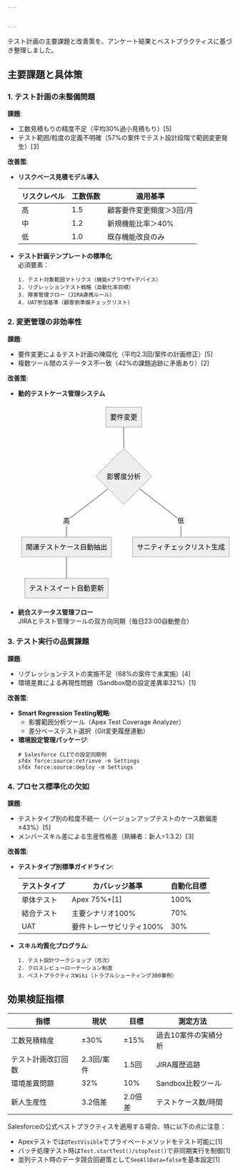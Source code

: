 ```yaml
---


---
```


<p>テスト計画の主要課題と改善策を、アンケート結果とベストプラクティスに基づき整理しました。</p>
<h2 id="主要課題と具体策">主要課題と具体策</h2>
<h3 id="テスト計画の未整備問題">1. テスト計画の未整備問題</h3>
<p><strong>課題</strong>:</p>
<ul>
<li>工数見積もりの精度不足（平均30%過小見積もり）[5]</li>
<li>テスト範囲/粒度の定義不明確（57%の案件でテスト設計段階で範囲変更発生）[3]</li>
</ul>
<p><strong>改善策</strong>:</p>
<ul>
<li>
<p><strong>リスクベース見積モデル導入</strong></p>

<table>
<thead>
<tr>
<th>リスクレベル</th>
<th>工数係数</th>
<th>適用基準</th>
</tr>
</thead>
<tbody>
<tr>
<td>高</td>
<td>1.5</td>
<td>顧客要件変更頻度＞3回/月</td>
</tr>
<tr>
<td>中</td>
<td>1.2</td>
<td>新規機能比率＞40%</td>
</tr>
<tr>
<td>低</td>
<td>1.0</td>
<td>既存機能改良のみ</td>
</tr>
</tbody>
</table></li>
<li>
<p><strong>テスト計画テンプレートの標準化</strong><br>
必須要素：</p>
<pre class=" language-markdown"><code class="prism  language-markdown"><span class="token list punctuation">1.</span> テスト対象範囲マトリクス（機能×ブラウザ×デバイス）
<span class="token list punctuation">2.</span> リグレッションテスト戦略（自動化率目標）
<span class="token list punctuation">3.</span> 障害管理フロー（JIRA連携ルール）
<span class="token list punctuation">4.</span> UAT参加基準（顧客側準備チェックリスト）
</code></pre>
</li>
</ul>
<h3 id="変更管理の非効率性">2. 変更管理の非効率性</h3>
<p><strong>課題</strong>:</p>
<ul>
<li>要件変更によるテスト計画の陳腐化（平均2.3回/案件の計画修正）[5]</li>
<li>複数ツール間のステータス不一致（42%の課題追跡に矛盾あり）[2]</li>
</ul>
<p><strong>改善策</strong>:</p>
<ul>
<li><strong>動的テストケース管理システム</strong><pre class=" language-mermaid"><svg id="mermaid-svg-LaB1tutET6Fsaipw" width="100%" xmlns="http://www.w3.org/2000/svg" xmlns:xlink="http://www.w3.org/1999/xlink" height="464.8912353515625" style="max-width: 504.25px;" viewBox="0 0 504.25 464.8912353515625"><style>#mermaid-svg-LaB1tutET6Fsaipw{font-family:"trebuchet ms",verdana,arial,sans-serif;font-size:16px;fill:#000000;}#mermaid-svg-LaB1tutET6Fsaipw .error-icon{fill:#552222;}#mermaid-svg-LaB1tutET6Fsaipw .error-text{fill:#552222;stroke:#552222;}#mermaid-svg-LaB1tutET6Fsaipw .edge-thickness-normal{stroke-width:2px;}#mermaid-svg-LaB1tutET6Fsaipw .edge-thickness-thick{stroke-width:3.5px;}#mermaid-svg-LaB1tutET6Fsaipw .edge-pattern-solid{stroke-dasharray:0;}#mermaid-svg-LaB1tutET6Fsaipw .edge-pattern-dashed{stroke-dasharray:3;}#mermaid-svg-LaB1tutET6Fsaipw .edge-pattern-dotted{stroke-dasharray:2;}#mermaid-svg-LaB1tutET6Fsaipw .marker{fill:#666;stroke:#666;}#mermaid-svg-LaB1tutET6Fsaipw .marker.cross{stroke:#666;}#mermaid-svg-LaB1tutET6Fsaipw svg{font-family:"trebuchet ms",verdana,arial,sans-serif;font-size:16px;}#mermaid-svg-LaB1tutET6Fsaipw .label{font-family:"trebuchet ms",verdana,arial,sans-serif;color:#000000;}#mermaid-svg-LaB1tutET6Fsaipw .cluster-label text{fill:#333;}#mermaid-svg-LaB1tutET6Fsaipw .cluster-label span{color:#333;}#mermaid-svg-LaB1tutET6Fsaipw .label text,#mermaid-svg-LaB1tutET6Fsaipw span{fill:#000000;color:#000000;}#mermaid-svg-LaB1tutET6Fsaipw .node rect,#mermaid-svg-LaB1tutET6Fsaipw .node circle,#mermaid-svg-LaB1tutET6Fsaipw .node ellipse,#mermaid-svg-LaB1tutET6Fsaipw .node polygon,#mermaid-svg-LaB1tutET6Fsaipw .node path{fill:#eee;stroke:#999;stroke-width:1px;}#mermaid-svg-LaB1tutET6Fsaipw .node .label{text-align:center;}#mermaid-svg-LaB1tutET6Fsaipw .node.clickable{cursor:pointer;}#mermaid-svg-LaB1tutET6Fsaipw .arrowheadPath{fill:#333333;}#mermaid-svg-LaB1tutET6Fsaipw .edgePath .path{stroke:#666;stroke-width:1.5px;}#mermaid-svg-LaB1tutET6Fsaipw .flowchart-link{stroke:#666;fill:none;}#mermaid-svg-LaB1tutET6Fsaipw .edgeLabel{background-color:white;text-align:center;}#mermaid-svg-LaB1tutET6Fsaipw .edgeLabel rect{opacity:0.5;background-color:white;fill:white;}#mermaid-svg-LaB1tutET6Fsaipw .cluster rect{fill:hsl(210,66.6666666667%,95%);stroke:#26a;stroke-width:1px;}#mermaid-svg-LaB1tutET6Fsaipw .cluster text{fill:#333;}#mermaid-svg-LaB1tutET6Fsaipw .cluster span{color:#333;}#mermaid-svg-LaB1tutET6Fsaipw div.mermaidTooltip{position:absolute;text-align:center;max-width:200px;padding:2px;font-family:"trebuchet ms",verdana,arial,sans-serif;font-size:12px;background:hsl(-160,0%,93.3333333333%);border:1px solid #26a;border-radius:2px;pointer-events:none;z-index:100;}#mermaid-svg-LaB1tutET6Fsaipw:root{--mermaid-font-family:"trebuchet ms",verdana,arial,sans-serif;}#mermaid-svg-LaB1tutET6Fsaipw flowchart{fill:apa;}</style><g><g class="output"><g class="clusters"></g><g class="edgePaths"><g class="edgePath LS-A LE-B" id="L-A-B" style="opacity: 1;"><path class="path" d="M248.1624984741211,54.712501525878906L248.1624984741211,79.7125015258789L248.6624984741211,105.21250410079958" marker-end="url(https://stackedit.io/app#arrowhead41)" style="fill:none"></path><defs><marker id="arrowhead41" viewBox="0 0 10 10" refX="9" refY="5" markerUnits="strokeWidth" markerWidth="8" markerHeight="6" orient="auto"><path d="M 0 0 L 10 5 L 0 10 z" class="arrowheadPath" style="stroke-width: 1; stroke-dasharray: 1, 0;"></path></marker></defs></g><g class="edgePath LS-B LE-C" id="L-B-C" style="opacity: 1;"><path class="path" d="M211.48193567372695,200.07318580724137L113.5999984741211,275.10999584198L113.5999984741211,313.4662456512451" marker-end="url(https://stackedit.io/app#arrowhead42)" style="fill:none"></path><defs><marker id="arrowhead42" viewBox="0 0 10 10" refX="9" refY="5" markerUnits="strokeWidth" markerWidth="8" markerHeight="6" orient="auto"><path d="M 0 0 L 10 5 L 0 10 z" class="arrowheadPath" style="stroke-width: 1; stroke-dasharray: 1, 0;"></path></marker></defs></g><g class="edgePath LS-B LE-D" id="L-B-D" style="opacity: 1;"><path class="path" d="M285.84306417473,200.07318805686782L382.7249984741211,275.10999584198L382.7249984741211,313.4662456512451" marker-end="url(https://stackedit.io/app#arrowhead43)" style="fill:none"></path><defs><marker id="arrowhead43" viewBox="0 0 10 10" refX="9" refY="5" markerUnits="strokeWidth" markerWidth="8" markerHeight="6" orient="auto"><path d="M 0 0 L 10 5 L 0 10 z" class="arrowheadPath" style="stroke-width: 1; stroke-dasharray: 1, 0;"></path></marker></defs></g><g class="edgePath LS-C LE-E" id="L-C-E" style="opacity: 1;"><path class="path" d="M113.5999984741211,360.178747177124L113.5999984741211,385.178747177124L113.5999984741211,410.178747177124" marker-end="url(https://stackedit.io/app#arrowhead44)" style="fill:none"></path><defs><marker id="arrowhead44" viewBox="0 0 10 10" refX="9" refY="5" markerUnits="strokeWidth" markerWidth="8" markerHeight="6" orient="auto"><path d="M 0 0 L 10 5 L 0 10 z" class="arrowheadPath" style="stroke-width: 1; stroke-dasharray: 1, 0;"></path></marker></defs></g></g><g class="edgeLabels"><g class="edgeLabel" transform="" style="opacity: 1;"><g transform="translate(0,0)" class="label"><rect rx="0" ry="0" width="0" height="0"></rect><foreignObject width="0" height="0"><div xmlns="http://www.w3.org/1999/xhtml" style="display: inline-block; white-space: nowrap;"><span id="L-L-A-B" class="edgeLabel L-LS-A' L-LE-B"></span></div></foreignObject></g></g><g class="edgeLabel" transform="translate(113.5999984741211,275.10999584198)" style="opacity: 1;"><g transform="translate(-8,-13.356249809265137)" class="label"><rect rx="0" ry="0" width="16" height="26.712499618530273"></rect><foreignObject width="16" height="26.712499618530273"><div xmlns="http://www.w3.org/1999/xhtml" style="display: inline-block; white-space: nowrap;"><span id="L-L-B-C" class="edgeLabel L-LS-B' L-LE-C">高</span></div></foreignObject></g></g><g class="edgeLabel" transform="translate(382.7249984741211,275.10999584198)" style="opacity: 1;"><g transform="translate(-8,-13.356249809265137)" class="label"><rect rx="0" ry="0" width="16" height="26.712499618530273"></rect><foreignObject width="16" height="26.712499618530273"><div xmlns="http://www.w3.org/1999/xhtml" style="display: inline-block; white-space: nowrap;"><span id="L-L-B-D" class="edgeLabel L-LS-B' L-LE-D">低</span></div></foreignObject></g></g><g class="edgeLabel" transform="" style="opacity: 1;"><g transform="translate(0,0)" class="label"><rect rx="0" ry="0" width="0" height="0"></rect><foreignObject width="0" height="0"><div xmlns="http://www.w3.org/1999/xhtml" style="display: inline-block; white-space: nowrap;"><span id="L-L-C-E" class="edgeLabel L-LS-C' L-LE-E"></span></div></foreignObject></g></g></g><g class="nodes"><g class="node default" id="flowchart-A-168" transform="translate(248.1624984741211,31.356250762939453)" style="opacity: 1;"><rect rx="0" ry="0" x="-42" y="-23.356249809265137" width="84" height="46.71249961853027" class="label-container"></rect><g class="label" transform="translate(0,0)"><g transform="translate(-32,-13.356249809265137)"><foreignObject width="64" height="26.712499618530273"><div xmlns="http://www.w3.org/1999/xhtml" style="display: inline-block; white-space: nowrap;">要件変更</div></foreignObject></g></g></g><g class="node default" id="flowchart-B-169" transform="translate(248.1624984741211,170.73312377929688)" style="opacity: 1;"><polygon points="66.02062482833863,0 132.04124965667725,-66.02062482833863 66.02062482833863,-132.04124965667725 0,-66.02062482833863" transform="translate(-66.02062482833863,66.02062482833863)" class="label-container"></polygon><g class="label" transform="translate(0,0)"><g transform="translate(-40,-13.356249809265137)"><foreignObject width="80" height="26.712499618530273"><div xmlns="http://www.w3.org/1999/xhtml" style="display: inline-block; white-space: nowrap;">影響度分析</div></foreignObject></g></g></g><g class="node default" id="flowchart-C-171" transform="translate(113.5999984741211,336.82249641418457)" style="opacity: 1;"><rect rx="0" ry="0" x="-105.5999984741211" y="-23.356249809265137" width="211.1999969482422" height="46.71249961853027" class="label-container"></rect><g class="label" transform="translate(0,0)"><g transform="translate(-95.5999984741211,-13.356249809265137)"><foreignObject width="191.1999969482422" height="26.712499618530273"><div xmlns="http://www.w3.org/1999/xhtml" style="display: inline-block; white-space: nowrap;">関連テストケース自動抽出</div></foreignObject></g></g></g><g class="node default" id="flowchart-D-173" transform="translate(382.7249984741211,336.82249641418457)" style="opacity: 1;"><rect rx="0" ry="0" x="-113.5250015258789" y="-23.356249809265137" width="227.0500030517578" height="46.71249961853027" class="label-container"></rect><g class="label" transform="translate(0,0)"><g transform="translate(-103.5250015258789,-13.356249809265137)"><foreignObject width="207.0500030517578" height="26.712499618530273"><div xmlns="http://www.w3.org/1999/xhtml" style="display: inline-block; white-space: nowrap;">サニティチェックリスト生成</div></foreignObject></g></g></g><g class="node default" id="flowchart-E-175" transform="translate(113.5999984741211,433.5349979400635)" style="opacity: 1;"><rect rx="0" ry="0" x="-98" y="-23.356249809265137" width="196" height="46.71249961853027" class="label-container"></rect><g class="label" transform="translate(0,0)"><g transform="translate(-88,-13.356249809265137)"><foreignObject width="176" height="26.712499618530273"><div xmlns="http://www.w3.org/1999/xhtml" style="display: inline-block; white-space: nowrap;">テストスイート自動更新</div></foreignObject></g></g></g></g></g></g></svg></pre>
</li>
<li><strong>統合ステータス管理フロー</strong><br>
JIRAとテスト管理ツールの双方向同期（毎日23:00自動整合）</li>
</ul>
<h3 id="テスト実行の品質課題">3. テスト実行の品質課題</h3>
<p><strong>課題</strong>:</p>
<ul>
<li>リグレッションテストの実施不足（68%の案件で未実施）[4]</li>
<li>環境差異による再現性問題（Sandbox間の設定差異率32%）[1]</li>
</ul>
<p><strong>改善策</strong>:</p>
<ul>
<li><strong>Smart Regression Testing戦略</strong>:
<ul>
<li>影響範囲分析ツール（Apex Test Coverage Analyzer）</li>
<li>差分ベーステスト選択（Git変更履歴連動）</li>
</ul>
</li>
<li><strong>環境設定管理パッケージ</strong>:<pre class=" language-bash"><code class="prism  language-bash"><span class="token comment"># Salesforce CLIでの設定同期例</span>
sfdx force:source:retrieve -m Settings
sfdx force:source:deploy -m Settings
</code></pre>
</li>
</ul>
<h3 id="プロセス標準化の欠如">4. プロセス標準化の欠如</h3>
<p><strong>課題</strong>:</p>
<ul>
<li>テストタイプ別の粒度不統一（バージョンアップテストのケース数偏差±43%）[5]</li>
<li>メンバースキル差による生産性格差（熟練者：新人=1:3.2）[3]</li>
</ul>
<p><strong>改善策</strong>:</p>
<ul>
<li>
<p><strong>テストタイプ別標準ガイドライン</strong>:</p>

<table>
<thead>
<tr>
<th>テストタイプ</th>
<th>カバレッジ基準</th>
<th>自動化目標</th>
</tr>
</thead>
<tbody>
<tr>
<td>単体テスト</td>
<td>Apex 75%+[1]</td>
<td>100%</td>
</tr>
<tr>
<td>結合テスト</td>
<td>主要シナリオ100%</td>
<td>70%</td>
</tr>
<tr>
<td>UAT</td>
<td>要件トレーサビリティ100%</td>
<td>30%</td>
</tr>
</tbody>
</table></li>
<li>
<p><strong>スキル均質化プログラム</strong>:</p>
<pre class=" language-markdown"><code class="prism  language-markdown"><span class="token list punctuation">1.</span> テスト設計ワークショップ（月次）
<span class="token list punctuation">2.</span> クロスレビューローテーション制度
<span class="token list punctuation">3.</span> ベストプラクティスWiki（トラブルシューティング300事例）
</code></pre>
</li>
</ul>
<h2 id="効果検証指標">効果検証指標</h2>

<table>
<thead>
<tr>
<th>指標</th>
<th>現状</th>
<th>目標</th>
<th>測定方法</th>
</tr>
</thead>
<tbody>
<tr>
<td>工数見積精度</td>
<td>±30%</td>
<td>±15%</td>
<td>過去10案件の実績分析</td>
</tr>
<tr>
<td>テスト計画改訂回数</td>
<td>2.3回/案件</td>
<td>1.5回</td>
<td>JIRA履歴追跡</td>
</tr>
<tr>
<td>環境差異問題</td>
<td>32%</td>
<td>10%</td>
<td>Sandbox比較ツール</td>
</tr>
<tr>
<td>新人生産性</td>
<td>3.2倍差</td>
<td>2.0倍差</td>
<td>テストケース数/時間</td>
</tr>
</tbody>
</table><p>Salesforceの公式ベストプラクティスを適用する場合、特に以下の点に注意：</p>
<ul>
<li>Apexテストでは<code>@TestVisible</code>でプライベートメソッドをテスト可能に[1]</li>
<li>バッチ処理テスト時は<code>Test.startTest()/stopTest()</code>で非同期実行を制御[1]</li>
<li>並列テスト時のデータ競合回避策として<code>SeeAllData=false</code>を基本設定[1]</li>
</ul>


